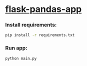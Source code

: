 
# [flask-pandas-app](https://github.com/kenny-kvibe/flask-pandas-app)

### Install requirements:

```sh
pip install -r requirements.txt
```

### Run app:

```sh
python main.py
```

